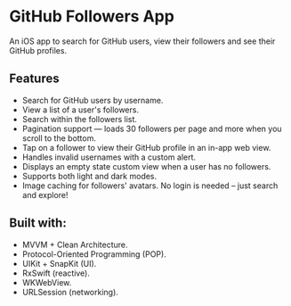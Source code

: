 # GitHub Followers App
An iOS app to search for GitHub users, view their followers and see their GitHub profiles.

## Features
- Search for GitHub users by username.
- View a list of a user's followers.
- Search within the followers list.
- Pagination support — loads 30 followers per page and more when you scroll to the bottom.
- Tap on a follower to view their GitHub profile in an in-app web view.
- Handles invalid usernames with a custom alert.
- Displays an empty state custom view when a user has no followers.
- Supports both light and dark modes.
- Image caching for followers' avatars.
No login is needed – just search and explore! 
## Built with:
- MVVM + Clean Architecture.
- Protocol-Oriented Programming (POP).
- UIKit + SnapKit (UI).
- RxSwift (reactive).
- WKWebView.
- URLSession (networking).
  


